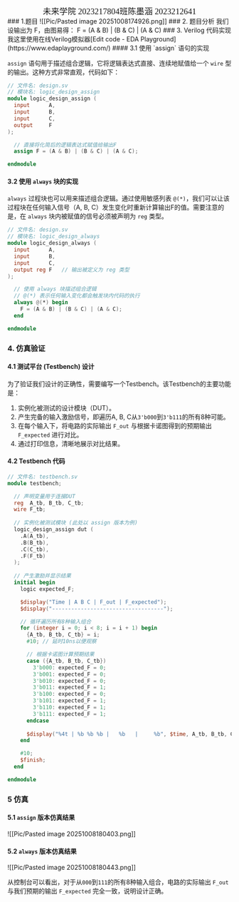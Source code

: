<center> <div style='height:2mm;'> </div> <div style="font-family:华文楷体;font-size:14pt;">未来学院 2023217804班陈墨涵 2023212641</div> </center>
### 1.题目
![[Pic/Pasted image 20251008174926.png]]
### 2. 题目分析
我们设输出为 F，由图易得：
F = (A & B) | (B & C) | (A & C)
### 3. Verilog 代码实现
我这里使用在线Verilog模拟器[Edit code - EDA Playground](https://www.edaplayground.com/)
#### 3.1 使用 `assign` 语句的实现

`assign` 语句用于描述组合逻辑，它将逻辑表达式直接、连续地赋值给一个 `wire` 型的输出。这种方式非常直观，代码如下：

```verilog
// 文件名: design.sv
// 模块名: logic_design_assign
module logic_design_assign (
  input      A,
  input      B,
  input      C,
  output     F
);

  // 直接将化简后的逻辑表达式赋值给输出F
  assign F = (A & B) | (B & C) | (A & C);

endmodule
```
#### 3.2 使用 `always` 块的实现

`always` 过程块也可以用来描述组合逻辑。通过使用敏感列表 `@(*)`，我们可以让该过程块在任何输入信号（A, B, C）发生变化时重新计算输出F的值。需要注意的是，在 `always` 块内被赋值的信号必须被声明为 `reg` 类型。

```verilog
// 文件名: design.sv
// 模块名: logic_design_always
module logic_design_always (
  input      A,
  input      B,
  input      C,
  output reg F   // 输出被定义为 reg 类型
);

  // 使用 always 块描述组合逻辑
  // @(*) 表示任何输入变化都会触发块内代码的执行
  always @(*) begin
    F = (A & B) | (B & C) | (A & C);
  end

endmodule
```

### 4. 仿真验证

#### 4.1 测试平台 (Testbench) 设计

为了验证我们设计的正确性，需要编写一个Testbench。该Testbench的主要功能是：
1.  实例化被测试的设计模块（DUT）。
2.  产生完备的输入激励信号，即遍历A, B, C从`3'b000`到`3'b111`的所有8种可能。
3.  在每个输入下，将电路的实际输出 `F_out` 与根据卡诺图得到的预期输出 `F_expected` 进行对比。
4.  通过打印信息，清晰地展示对比结果。

#### 4.2 Testbench 代码
```verilog
// 文件名: testbench.sv
module testbench;

  // 声明变量用于连接DUT
  reg  A_tb, B_tb, C_tb;
  wire F_tb;
  
  // 实例化被测试模块 (此处以 assign 版本为例)
  logic_design_assign dut (
    .A(A_tb),
    .B(B_tb),
    .C(C_tb),
    .F(F_tb)
  );
  
  // 产生激励并显示结果
  initial begin
    logic expected_F;

    $display("Time | A B C | F_out | F_expected");
    $display("-----------------------------------");

    // 循环遍历所有8种输入组合
    for (integer i = 0; i < 8; i = i + 1) begin
      {A_tb, B_tb, C_tb} = i;
      #10; // 延时10ns以便观察

      // 根据卡诺图计算预期结果
      case ({A_tb, B_tb, C_tb})
        3'b000: expected_F = 0;
        3'b001: expected_F = 0;
        3'b010: expected_F = 0;
        3'b011: expected_F = 1;
        3'b100: expected_F = 0;
        3'b101: expected_F = 1;
        3'b110: expected_F = 1;
        3'b111: expected_F = 1;
      endcase
      
      $display("%4t | %b %b %b |   %b   |     %b", $time, A_tb, B_tb, C_tb, F_tb, expected_F);
    end

    #10;
    $finish;
  end

endmodule
```

### 5 仿真
#### 5.1 `assign` 版本仿真结果
![[Pic/Pasted image 20251008180403.png]]
#### 5.2 `always` 版本仿真结果
![[Pic/Pasted image 20251008180443.png]]

从控制台可以看出，对于从`000`到`111`的所有8种输入组合，电路的实际输出 `F_out` 与我们预期的输出 `F_expected` 完全一致，说明设计正确。